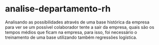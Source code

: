 # analise-departamento-rh
Analisando as possibilidades através de uma base histórica da empresa para ver se um possível colaborador tente a sair da empresa, quais são os tempos médios que ficam na empresa, para isso, foi necessário o treinamento de uma base utilizando também regressões logística.
